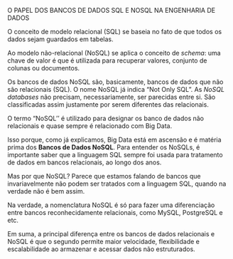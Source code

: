 O PAPEL DOS BANCOS DE DADOS SQL E NOSQL NA ENGENHARIA DE DADOS

O conceito de modelo relacional (SQL) se baseia no fato de que todos os dados sejam guardados em tabelas.

Ao modelo não-relacional (NoSQL) se aplica o conceito de *schema*: uma chave de valor é que é utilizada para recuperar valores, conjunto de colunas ou documentos.

Os bancos de dados NoSQL são, basicamente, bancos de dados que não são relacionais (SQL). O nome NoSQL já indica “Not Only SQL”. As *NoSQL databases* não precisam, necessariamente, ser parecidas entre si. São classificadas assim justamente por serem diferentes das relacionais.

O termo “NoSQL’’ é utilizado para designar os banco de dados não relacionais e quase sempre é relacionado com Big Data.

Isso porque, como já explicamos, Big Data está em ascensão e é matéria prima dos **Bancos de Dados NoSQL**. Para entender os NoSQLs, é importante saber que a linguagem SQL sempre foi usada para tratamento de dados em bancos relacionais, ao longo dos anos.

Mas por que NoSQL? Parece que estamos falando de bancos que invariavelmente não podem ser tratados com a linguagem SQL, quando na verdade não é bem assim.

Na verdade, a nomenclatura NoSQL é só para fazer uma diferenciação entre bancos reconhecidamente relacionais, como MySQL, PostgreSQL e etc.

Em suma, a principal diferença entre os bancos de dados relacionais e NoSQL é que o segundo permite maior velocidade, flexibilidade e escalabilidade ao armazenar e acessar dados não estruturados.